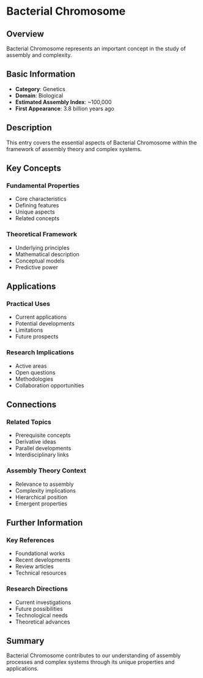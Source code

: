 # Bacterial Chromosome

## Overview

Bacterial Chromosome represents an important concept in the study of assembly and complexity.

## Basic Information

- **Category**: Genetics
- **Domain**: Biological
- **Estimated Assembly Index**: ~100,000
- **First Appearance**: 3.8 billion years ago

## Description

This entry covers the essential aspects of Bacterial Chromosome within the framework of assembly theory and complex systems.

## Key Concepts

### Fundamental Properties
- Core characteristics
- Defining features
- Unique aspects
- Related concepts

### Theoretical Framework
- Underlying principles
- Mathematical description
- Conceptual models
- Predictive power

## Applications

### Practical Uses
- Current applications
- Potential developments
- Limitations
- Future prospects

### Research Implications
- Active areas
- Open questions
- Methodologies
- Collaboration opportunities

## Connections

### Related Topics
- Prerequisite concepts
- Derivative ideas
- Parallel developments
- Interdisciplinary links

### Assembly Theory Context
- Relevance to assembly
- Complexity implications
- Hierarchical position
- Emergent properties

## Further Information

### Key References
- Foundational works
- Recent developments
- Review articles
- Technical resources

### Research Directions
- Current investigations
- Future possibilities
- Technological needs
- Theoretical advances

## Summary

Bacterial Chromosome contributes to our understanding of assembly processes and complex systems through its unique properties and applications.
